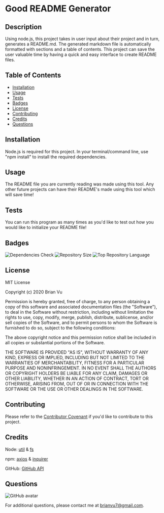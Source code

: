 # Good README Generator

## Description
    
Using node.js, this project takes in user input about their project and in turn, generates a README.md. The generated markdown file is automatically formatted with sections and a table of contents. This project can save the user valuable time by having a quick and easy interface to create README files.
    
## Table of Contents
    
* [Installation](#installation)
* [Usage](#usage)
* [Tests](#tests)
* [Badges](#badges)
* [License](#license)
* [Contributing](#contributing)
* [Credits](#credits)
* [Questions](#questions)
    
## Installation
    
Node.js is required for this project. In your terminal/command line, use "npm install" to install the required dependencies.
    
## Usage
    
The README file you are currently reading was made using this tool. Any other future projects can have their README's made using this tool which will save time!
    
## Tests
    
You can run this program as many times as you'd like to test out how you would like to initialize your README file!

## Badges

![Dependencies Check](https://img.shields.io/david/scoobyvuu/readme-generator?style=flat-square)
![Repository Size](https://img.shields.io/github/repo-size/scoobyvuu/readme-generator?style=flat-square)
![Top Repository Language](https://img.shields.io/github/languages/top/scoobyvuu/readme-generator?style=flat-square)
    
## License
    
MIT License

Copyright (c) 2020 Brian Vu
            
Permission is hereby granted, free of charge, to any person obtaining a copy
of this software and associated documentation files (the "Software"), to deal
in the Software without restriction, including without limitation the rights
to use, copy, modify, merge, publish, distribute, sublicense, and/or sell
copies of the Software, and to permit persons to whom the Software is
furnished to do so, subject to the following conditions:
            
The above copyright notice and this permission notice shall be included in all
copies or substantial portions of the Software.
            
THE SOFTWARE IS PROVIDED "AS IS", WITHOUT WARRANTY OF ANY KIND, EXPRESS OR
IMPLIED, INCLUDING BUT NOT LIMITED TO THE WARRANTIES OF MERCHANTABILITY,
FITNESS FOR A PARTICULAR PURPOSE AND NONINFRINGEMENT. IN NO EVENT SHALL THE
AUTHORS OR COPYRIGHT HOLDERS BE LIABLE FOR ANY CLAIM, DAMAGES OR OTHER
LIABILITY, WHETHER IN AN ACTION OF CONTRACT, TORT OR OTHERWISE, ARISING FROM,
OUT OF OR IN CONNECTION WITH THE SOFTWARE OR THE USE OR OTHER DEALINGS IN THE
SOFTWARE.
        
## Contributing
    
Please refer to the [Contributor Covenant](https://www.contributor-covenant.org/) if you'd like to contribute to this project.
    
## Credits
    
Node:
[util](https://nodejs.org/api/util.html) & [fs](https://nodejs.org/api/fs.html)

npm:
[axios](https://www.npmjs.com/package/axios) & [inquirer](https://www.npmjs.com/package/inquirer)

GitHub:
[GitHub API](https://developer.github.com/v3/?#)
    
## Questions
![GitHub avatar](https://avatars.githubusercontent.com/u/58751099?)

For additional questions, please contact me at brianvu7@gmail.com.